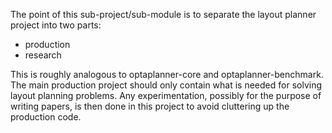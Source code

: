 The point of this sub-project/sub-module is to separate the layout planner
project into two parts:

- production
- research

This is roughly analogous to optaplanner-core and optaplanner-benchmark. The
main production project should only contain what is needed for solving layout
planning problems. Any experimentation, possibly for the purpose of writing
papers, is then done in this project to avoid cluttering up the production
code.
